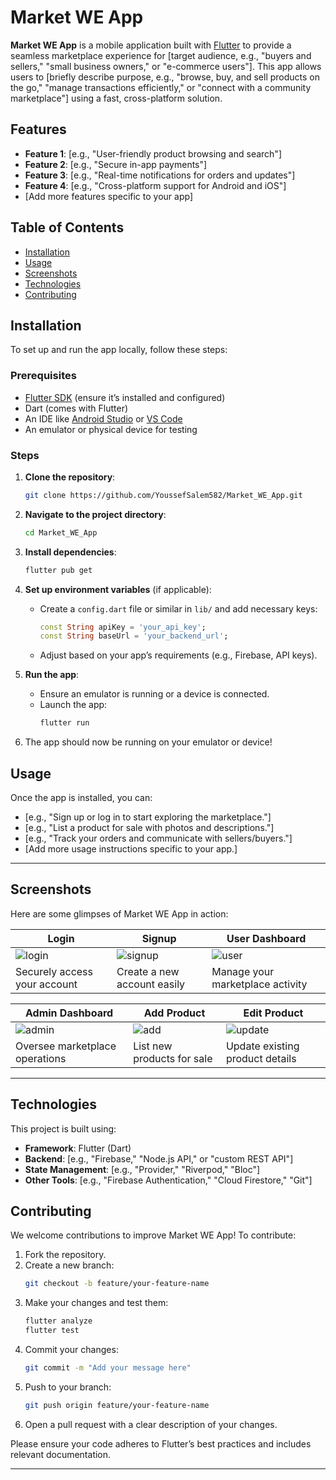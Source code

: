 # Market WE App

**Market WE App** is a mobile application built with [Flutter](https://flutter.dev/) to provide a seamless marketplace experience for [target audience, e.g., "buyers and sellers," "small business owners," or "e-commerce users"]. This app allows users to [briefly describe purpose, e.g., "browse, buy, and sell products on the go," "manage transactions efficiently," or "connect with a community marketplace"] using a fast, cross-platform solution.

## Features

- **Feature 1**: [e.g., "User-friendly product browsing and search"]
- **Feature 2**: [e.g., "Secure in-app payments"]
- **Feature 3**: [e.g., "Real-time notifications for orders and updates"]
- **Feature 4**: [e.g., "Cross-platform support for Android and iOS"]
- [Add more features specific to your app]

## Table of Contents

- [Installation](#installation)
- [Usage](#usage)
- [Screenshots](#screenshots)
- [Technologies](#technologies)
- [Contributing](#contributing)

## Installation

To set up and run the app locally, follow these steps:

### Prerequisites
- [Flutter SDK](https://flutter.dev/docs/get-started/install) (ensure it’s installed and configured)
- Dart (comes with Flutter)
- An IDE like [Android Studio](https://developer.android.com/studio) or [VS Code](https://code.visualstudio.com/)
- An emulator or physical device for testing

### Steps
1. **Clone the repository**:
   ```bash
   git clone https://github.com/YoussefSalem582/Market_WE_App.git
   ```

2. **Navigate to the project directory**:
   ```bash
   cd Market_WE_App
   ```

3. **Install dependencies**:
   ```bash
   flutter pub get
   ```

4. **Set up environment variables** (if applicable):
   - Create a `config.dart` file or similar in `lib/` and add necessary keys:
     ```dart
     const String apiKey = 'your_api_key';
     const String baseUrl = 'your_backend_url';
     ```
   - Adjust based on your app’s requirements (e.g., Firebase, API keys).

5. **Run the app**:
   - Ensure an emulator is running or a device is connected.
   - Launch the app:
     ```bash
     flutter run
     ```

6. The app should now be running on your emulator or device!

## Usage

Once the app is installed, you can:
- [e.g., "Sign up or log in to start exploring the marketplace."]
- [e.g., "List a product for sale with photos and descriptions."]
- [e.g., "Track your orders and communicate with sellers/buyers."]
- [Add more usage instructions specific to your app.]



---

## Screenshots

Here are some glimpses of Market WE App in action:

| **Login**          | **Signup**         | **User Dashboard** |
|--------------------|--------------------|--------------------|
| ![login](https://github.com/user-attachments/assets/0e5e2353-3324-4a82-adce-2cb02e517f0a) | ![signup](https://github.com/user-attachments/assets/6fc67f12-afb9-4dce-a076-e8c152035a60) | ![user](https://github.com/user-attachments/assets/e259d051-fb23-49ff-9943-06d57071626c) |
| Securely access your account | Create a new account easily | Manage your marketplace activity |

| **Admin Dashboard** | **Add Product**    | **Edit Product**   |
|---------------------|--------------------|--------------------|
| ![admin](https://github.com/user-attachments/assets/69c33804-4711-4d1c-a691-7dd53367e4d6) | ![add](https://github.com/user-attachments/assets/99ae31dd-9b25-46d2-8e4d-bfc4364384fe) | ![update](https://github.com/user-attachments/assets/91b27f4a-730c-4e7a-b4de-30e7fb7533ce) |
| Oversee marketplace operations | List new products for sale | Update existing product details |


---


## Technologies

This project is built using:
- **Framework**: Flutter (Dart)
- **Backend**: [e.g., "Firebase," "Node.js API," or "custom REST API"]
- **State Management**: [e.g., "Provider," "Riverpod," "Bloc"]
- **Other Tools**: [e.g., "Firebase Authentication," "Cloud Firestore," "Git"]

## Contributing

We welcome contributions to improve Market WE App! To contribute:

1. Fork the repository.
2. Create a new branch:
   ```bash
   git checkout -b feature/your-feature-name
   ```
3. Make your changes and test them:
   ```bash
   flutter analyze
   flutter test
   ```
4. Commit your changes:
   ```bash
   git commit -m "Add your message here"
   ```
5. Push to your branch:
   ```bash
   git push origin feature/your-feature-name
   ```
6. Open a pull request with a clear description of your changes.

Please ensure your code adheres to Flutter’s best practices and includes relevant documentation.

---
